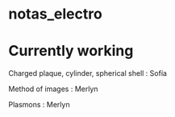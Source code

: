 # notas_electro


# Currently working

 Charged plaque, cylinder, spherical shell : Sofía

 Method of images : Merlyn

 Plasmons : Merlyn
